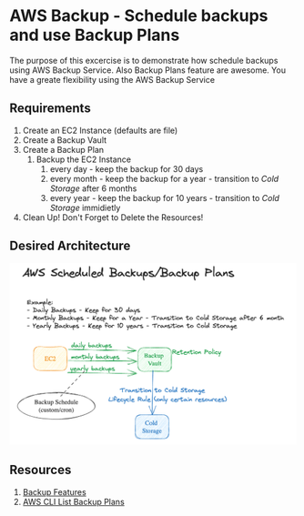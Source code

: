 # AWS Backup - Schedule backups and use Backup Plans
The purpose of this excercise is to demonstrate how schedule backups using AWS Backup Service. Also Backup Plans feature are awesome. You have a greate flexibility using the AWS Backup Service

## Requirements
1. Create an EC2 Instance (defaults are file)
1. Create a Backup Vault
1. Create a Backup Plan
    1. Backup the EC2 Instance
        1. every day - keep the backup for 30 days
        1. every month - keep the backup for a year - transition to _Cold Storage_ after 6 months
        1. every year - keep the backup for 10 years - transition to _Cold Storage_ immidietly
1. Clean Up! Don't Forget to Delete the Resources!

## Desired Architecture
![AWS Backup - Scheduled Backups / Backup Plans](./backup-scheduled-backups-backup-plans.png)

## Resources
1. [Backup Features](https://docs.aws.amazon.com/aws-backup/latest/devguide/whatisbackup.html#features-by-resource)
1. [AWS CLI List Backup Plans](https://awscli.amazonaws.com/v2/documentation/api/latest/reference/backup/list-backup-plans.html)